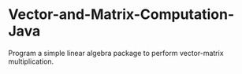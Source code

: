 # Vector-and-Matrix-Computation-Java
Program a simple linear algebra package to perform vector-matrix multiplication.  
